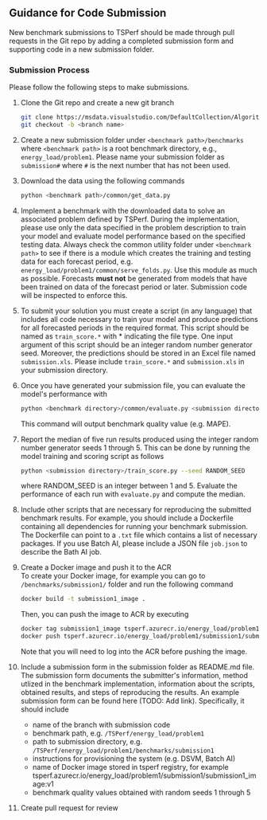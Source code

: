 ## Guidance for Code Submission

New benchmark submissions to TSPerf should be made through pull requests in the Git repo by adding a completed submission form and supporting code in a new submission folder. 

### Submission Process

Please follow the following steps to make submissions. 
1. Clone the Git repo and create a new git branch
   ```bash
   git clone https://msdata.visualstudio.com/DefaultCollection/AlgorithmsAndDataScience/_git/TSPerf   
   git checkout -b <branch name>
   ```
   
2. Create a new submission folder under `<benchmark path>/benchmarks` where `<benchmark path>` is a root benchmark directory, e.g., `energy_load/problem1`. Please name your submission folder as `submission#` where `#` is the next number that has not been used.

3. Download the data using the following commands
   ```bash
   python <benchmark path>/common/get_data.py
   ``` 

4. Implement a benchmark with the downloaded data to solve an associated problem defined by TSPerf. During the implementation, please use only the data specified in the problem description to train your model and evaluate model performance based on the specified testing data. Always check the common utility folder under `<benchmark path>` to see if there is a module which creates the training and testing data for each forecast period, e.g. `energy_load/problem1/common/serve_folds.py`. Use this module as much as possible. Forecasts **must not** be generated from models that have been trained on data of the forecast period or later. Submission code will be inspected to enforce this.

5. To submit your solution you must create a script (in any language) that includes all code necessary to train your model and produce predictions for all forecasted periods in the required format. This script should be named as `train_score.*` with * indicating the file type. One input argument of this script should be an integer random number generator seed. Moreover, the predictions should be stored in an Excel file named `submission.xls`. Please include `train_score.*` and `submission.xls` in your submission directory. 

6. Once you have generated your submission file, you can evaluate the model's performance with
   ```bash
   python <benchmark directory>/common/evaluate.py <submission directory>/submission.xls 
   ```
   This command will output benchmark quality value (e.g. MAPE).

7. Report the median of five run results produced using the integer random number generator seeds 1 through 5. This can be done by running the model training and scoring script as follows
   ```bash
   python <submission directory>/train_score.py --seed RANDOM_SEED
   ```
   where RANDOM_SEED is an integer between 1 and 5. Evaluate the performance of each run with `evaluate.py` and compute the median.

8. Include other scripts that are necessary for reproducing the submitted benchmark results. For example, you should include a Dockerfile containing all dependencies for running your benchmark submission. The Dockerfile can point to a `.txt` file which contains a list of necessary packages. If you use Batch AI, please include a JSON file `job.json` to describe the Bath AI job. 

9. Create a Docker image and push it to the ACR   
   To create your Docker image, for example you can go to `/benchmarks/submission1/` folder and run the following command   
   ```bash
   docker build -t submission1_image .
   ```
   Then, you can push the image to ACR by executing
   ```bash
   docker tag submission1_image tsperf.azurecr.io/energy_load/problem1/submission1/submission1_image:v1
   docker push tsperf.azurecr.io/energy_load/problem1/submission1/submission1_image:v1
   ```
   Note that you will need to log into the ACR before pushing the image.


10. Include a submission form in the submission folder as README.md file. The submission form documents the submitter's information, method utlized in the benchmark implementation, information about the scripts, obtained results, and steps of reproducing the results. An example submission form can be found here (TODO: Add link). Specifically, it should include
    * name of the branch with submission code
    * benchmark path, e.g. `/TSPerf/energy_load/problem1`
    * path to submission directory, e.g. `/TSPerf/energy_load/problem1/benchmarks/submission1`
    * instructions for provisioning the system (e.g. DSVM, Batch AI)
    * name of Docker image stored in tsperf registry, for example
      tsperf.azurecr.io/energy_load/problem1/submission1/submission1_image:v1
    * benchmark quality values obtained with random seeds 1 through 5


5. Create pull request for review